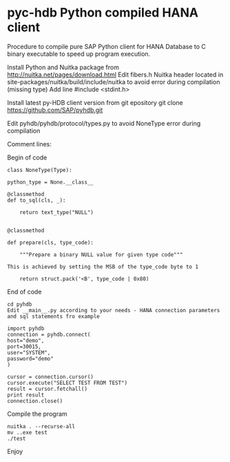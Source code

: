 # pyc-hdb Python compiled HANA client

Procedure to compile pure SAP Python client for HANA Database to C binary executable to speed up program execution.

Install Python and Nuitka package from http://nuitka.net/pages/download.html
Edit fibers.h Nuitka header located in site-packages/nuitka/build/include/nuitka to avoid error during compilation (missing type)
Add line
#include <stdint.h>

Install latest py-HDB client version from git epository
git clone https://github.com/SAP/pyhdb.git

Edit pyhdb/pyhdb/protocol/types.py to avoid NoneType error during compilation

Comment lines:

Begin of code

    class NoneType(Type):

    python_type = None.__class__

    @classmethod
    def to_sql(cls, _):

        return text_type("NULL")


    @classmethod

    def prepare(cls, type_code):

        """Prepare a binary NULL value for given type code"""
        
    This is achieved by setting the MSB of the type_code byte to 1

        return struct.pack('<B', type_code | 0x80)
 End of code    
        
    cd pyhdb
    Edit __main__.py according to your needs - HANA connection parameters and sql statements fro example
    
    import pyhdb
    connection = pyhdb.connect(
    host="demo",
    port=30015,
    user="SYSTEM",
    password="demo"
    )

    cursor = connection.cursor()
    cursor.execute("SELECT TEST FROM TEST")
    result = cursor.fetchall()
    print result
    connection.close()


Compile the program

    nuitka . --recurse-all
    mv ..exe test
    ./test

Enjoy
